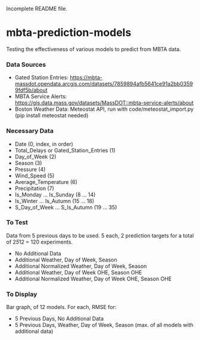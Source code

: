 Incomplete README file.
# mbta-prediction-models
Testing the effectiveness of various models to predict from MBTA data.
### Data Sources
* Gated Station Entries: https://mbta-massdot.opendata.arcgis.com/datasets/7859894afb5641ce91a2bb03599fdf5b/about
* MBTA Service Alerts: https://gis.data.mass.gov/datasets/MassDOT::mbta-service-alerts/about
* Boston Weather Data: Meteostat API, run with code/meteostat_import.py (pip install meteostat needed)
### Necessary Data
* Date (0, index, in order)
* Total_Delays or Gated_Station_Entries (1)
* Day_of_Week (2)
* Season (3)
* Pressure (4)
* Wind_Speed (5)
* Average_Temperature (6)
* Precipitation (7)
* Is_Monday ... Is_Sunday (8 ... 14)
* Is_Winter ... Is_Autumn (15 ... 18)
* S_Day_of_Week ... S_Is_Autumn (19 ... 35)

### To Test
Data from 5 previous days to be used. 5 each, 2 prediction targets for a total of 2*5*12 = 120 experiments.
* No Additional Data
* Additional Weather, Day of Week, Season
* Additional Normalized Weather, Day of Week, Season
* Additional Weather, Day of Week OHE, Season OHE
* Additional Normalized Weather, Day of Week OHE, Season OHE

### To Display
Bar graph, of 12 models. For each, RMSE for:
* 5 Previous Days, No Additional Data
* 5 Previous Days, Weather, Day of Week, Season (max. of all models with additional data)
